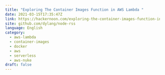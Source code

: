 ```yaml
---
title: "Exploring The Container Images Function in AWS Lambda "
date: 2021-03-15T17:35:47Z
link: https://hackernoon.com/exploring-the-container-images-function-in-aws-lambda-xs74358j?source=rss&utm_medium=RSS&utm_source=news.12bit.vn
site: github.com/dylang/node-rss
language: English
category:
  - aws-lambda
  - container-images
  - docker
  - aws
  - serverless
  - aws-nuke
draft: false
---
```

